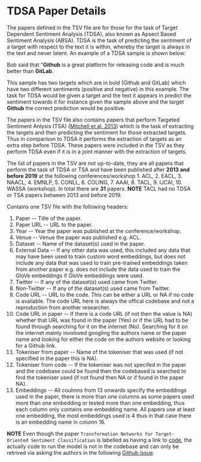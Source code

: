 # TDSA Paper Details

The papers defined in the TSV file are for those for the task of Target Dependent Sentiment Analysis (TDSA), also known as Apsect Based Sentiment Analysis (ABSA). TDSA is the task of predicting the sentiment of a target with respect to the text it is within, whereby the target is always in the text and never latent. An example of a TDSA sample is shown below:

Bob said that "**Github** is a great platform for releasing code and is much better than **GitLab**.

This sample has two targets which are in bold (Github and GitLab) which have two different sentiments (positive and negative) in this example. The task for TDSA would be given a target and the text it appears in predict the sentiment towards it for instance given the sample above and the target **Github** the correct prediction would be positive. 

The papers in the TSV file also contains papers that perform Targeted Sentiment Anlysis (TSA) ([Mitchell et al. 2013](https://www.aclweb.org/anthology/D13-1171.pdf)) which is the task of extracting the targets and then predicting the sentiment for those extracted targets. Thus in comparison to TDSA it performs the extraction of targets as an extra step before TDSA. These papers were included in the TSV as they perform TDSA even if it is in a joint manner with the extraction of targets. 

The list of papers in the TSV are not up-to-date, they are all papers that perform the task of TDSA or TSA and have been published after **2013 and before 2019** at the following conferences/workshop 1. ACL, 2. EACL, 3. NAACL, 4. EMNLP, 5. CONLL, 6. COLING, 7. AAAI, 8. TACL, 9. IJCAI, 10. WASSA (workshop). In total there are **31** papers. **NOTE** TACL had no TDSA or TSA papers between 2013 and before 2019.

Contains one TSV file with the following headers:
1. Paper -- Title of the paper.
2. Paper URL -- URL to the paper.
3. Year -- Year the paper was published at the conference/workshop.
4. Venue -- Venue the paper was published e.g. ACL.
5. Dataset -- Name of the dataset(s) used in the paper.
6. External Data -- If any other data was used, this included any data that may have been used to train custom word embeddings, but does not include any data that was used to train pre-trained embeddings taken from another paper e.g. does not include the data used to train the GloVe embeddings if GloVe embeddings were used.
7. Twitter -- If any of the dataset(s) used came from Twitter.
8. Non-Twitter -- If any of the dataset(s) used came from Twitter.
9. Code URL -- URL to the code. This can be either a URL or NA if no code is available. The code URL here is always the offical codebase and not a reproduction from another researcher.
10. Code URL in paper -- If there is a code URL (if not then the value is NA) whether that URL was found in the paper (Yes) or if the URL had to be found through searching for it on the internet (No). Searching for it on the internet mainly involoved googling the authors name or the paper name and looking for either the code on the authors website or looking for a Github link. 
11. Tokeniser from paper -- Name of the tokeniser that was used (if not specified in the paper this is NA).
12. Tokeniser from code -- If the tokeniser was not specifed in the paper and the codebase could be found then the codebased is searched to find the tokeniser used (if not found then NA or if found in the paper NA).
13. Embeddings -- All coulmns from 13 onwards specify the embeddings used in the paper, there is more than one columns as some papers used more than one embedding or tested more than one embedding, thus each column only contains one embedding name. All papers use at least one embedding, the most embeddings used is 4 thus in that case there is an embedding name in column 16.

**NOTE** Even though the paper `Transformation Networks for Target-Oriented Sentiment Classification` is labelled as having a link to [code](https://github.com/lixin4ever/TNet), the actually code to run the model is not in the codebase and can only be retrived via asking the authors in the following [Github issue](https://github.com/lixin4ever/TNet/issues/10).
